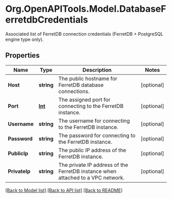 # Org.OpenAPITools.Model.DatabaseFerretdbCredentials
Associated list of FerretDB connection credentials (FerretDB + PostgreSQL engine type only).

## Properties

Name | Type | Description | Notes
------------ | ------------- | ------------- | -------------
**Host** | **string** | The public hostname for FerretDB database connections. | [optional] 
**Port** | [**Int**](Int.md) | The assigned port for connecting to the FerretDB instance. | [optional] 
**Username** | **string** | The username for connecting to the FerretDB instance. | [optional] 
**Password** | **string** | The password for connecting to the FerretDB instance. | [optional] 
**PublicIp** | **string** | The public IP address of the FerretDB instance. | [optional] 
**PrivateIp** | **string** | The private IP address of the FerretDB instance when attached to a VPC network. | [optional] 

[[Back to Model list]](../README.md#documentation-for-models) [[Back to API list]](../README.md#documentation-for-api-endpoints) [[Back to README]](../README.md)

